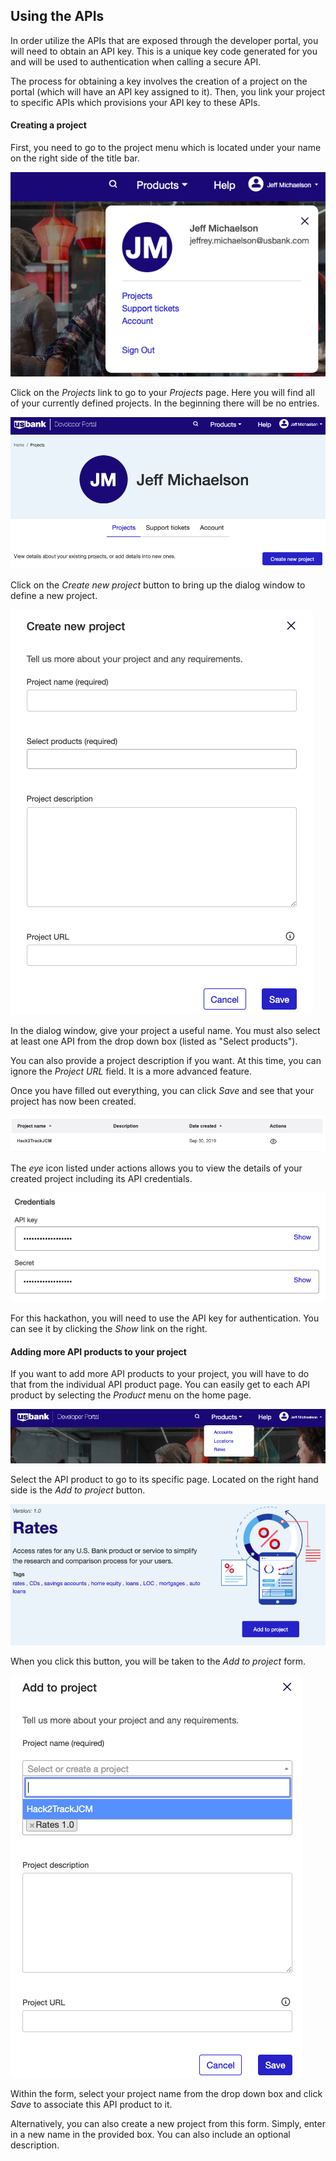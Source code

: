 ## Using the APIs

In order utilize the APIs that are exposed through the developer portal, you will need to obtain an API key. This is a unique key code generated for you and will be used to authentication when calling a secure API.

The process for obtaining a key involves the creation of a project on the portal (which will have an API key assigned to it). Then, you link your project to specific APIs which provisions your API key to these APIs.

#### Creating a project

First, you need to go to the project menu which is located under your name on the right side of the title bar.

![project menu](img/ProjectMenu.PNG)

 Click on the *Projects* link to go to your *Projects* page. Here you will find all of your currently defined projects. In the beginning there will be no entries.

 ![project page](img/ProjectPage.PNG)

 Click on the *Create new project* button to bring up the dialog window to define a new project.

 ![create project](img/CreateProject.PNG)

 In the dialog window, give your project a useful name. You must also select at least one API from the drop down box (listed as "Select products").

 You can also provide a project description if you want. At this time, you can ignore the *Project URL* field. It is a more advanced feature.

 Once you have filled out everything, you can click *Save* and see that your project has now been created.

 ![project creaed](img/ProjectMade.PNG)

 The *eye* icon listed under actions allows you to view the details of your created project including its API credentials.

![project credentials](img/ProjectCredentials.PNG)

For this hackathon, you will need to use the API key for authentication. You can see it by clicking the *Show* link on the right.

#### Adding more API products to your project

If you want to add more API products to your project, you will have to do that from the individual API product page. You can easily get to each API product by selecting the *Product* menu on the home page.

![API product menu](img/ProductMenu.PNG)

 Select the API product to go to its specific page. Located on the right hand side is the *Add to project* button.

 ![API product page](img/AddAPIProduct.PNG)

When you click this button, you will be taken to the *Add to project* form.

![Add API to project](img/AddToProjectForm.PNG)

Within the form, select your project name from the drop down box and click *Save* to associate this API product to it.

Alternatively, you can also create a new project from this form. Simply, enter in a new name in the provided box. You can also include an optional description.
